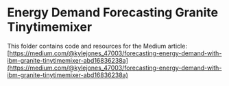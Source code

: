 # Energy Demand Forecasting Granite Tinytimemixer

This folder contains code and resources for the Medium article:
[https://medium.com/@kylejones_47003/forecasting-energy-demand-with-ibm-granite-tinytimemixer-abd16836238a](https://medium.com/@kylejones_47003/forecasting-energy-demand-with-ibm-granite-tinytimemixer-abd16836238a)
